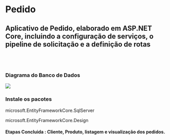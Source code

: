 <h1>Pedido</h1>
<h2>Aplicativo de Pedido, elaborado em ASP.NET Core, incluindo a configuração de serviços, o pipeline de solicitação e a definição de rotas</h2>
<br />
<br />
<h3>Diagrama do Banco de Dados</h3>
<img src="https://github.com/rubensalvarenga/Pedido/assets/12186574/f907f86b-260c-4979-9b01-6dd35b99bf4f">
<br />
<h3>Instale os pacotes</h3>
<p><b></b>microsoft.EntityFrameworkCore.SqlServer</b></p>
<p><b></b>microsoft.EntityFrameworkCore.Design</b></p>
<h4>Etapas Concluida : Cliente, Produto, listagem e visualização dos pedidos.</h4>

